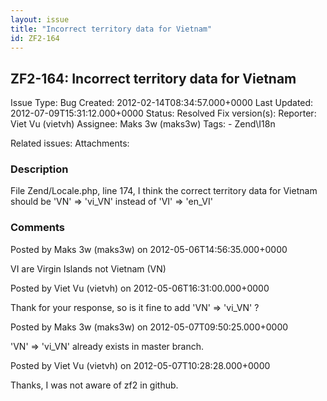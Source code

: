 ```yaml
---
layout: issue
title: "Incorrect territory data for Vietnam"
id: ZF2-164
---
```


ZF2-164: Incorrect territory data for Vietnam
---------------------------------------------

 Issue Type: Bug Created: 2012-02-14T08:34:57.000+0000 Last Updated: 2012-07-09T15:31:12.000+0000 Status: Resolved Fix version(s): 
 Reporter:  Viet Vu (vietvh)  Assignee:  Maks 3w (maks3w)  Tags: - Zend\\I18n
 
 Related issues: 
 Attachments: 
### Description

File Zend/Locale.php, line 174, I think the correct territory data for Vietnam should be 'VN' => 'vi\_VN' instead of 'VI' => 'en\_VI'

 

 

### Comments

Posted by Maks 3w (maks3w) on 2012-05-06T14:56:35.000+0000

VI are Virgin Islands not Vietnam (VN)

 

 

Posted by Viet Vu (vietvh) on 2012-05-06T16:31:00.000+0000

Thank for your response, so is it fine to add 'VN' => 'vi\_VN' ?

 

 

Posted by Maks 3w (maks3w) on 2012-05-07T09:50:25.000+0000

'VN' => 'vi\_VN' already exists in master branch.

 

 

Posted by Viet Vu (vietvh) on 2012-05-07T10:28:28.000+0000

Thanks, I was not aware of zf2 in github.

 

 